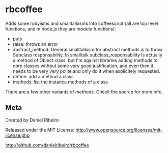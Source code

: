 rbcoffee
==============

Adds some rubyisms and smalltalkisms into coffeescript (all are top level functions, and in node.js they are module functions):

* puts
* raise: throws an error
* abstract_method: General smalltalkism for abstract methods is to throw Subclass responsability. In smalltalk subclass_responsability is actually a method of Object class, but I'm against libraries adding methods to core classes without some very good justification, and even then it needs to be very very polite and only do it when explicitely requested.
* define: add a method a class
* methods: list the instance methods of a class

There are a few other variants of *methods*. Check the source for more info.

Meta
----

Created by Daniel Ribeiro

Released under the MIT License: http://www.opensource.org/licenses/mit-license.php

http://github.com/danielribeiro/rbcoffee

